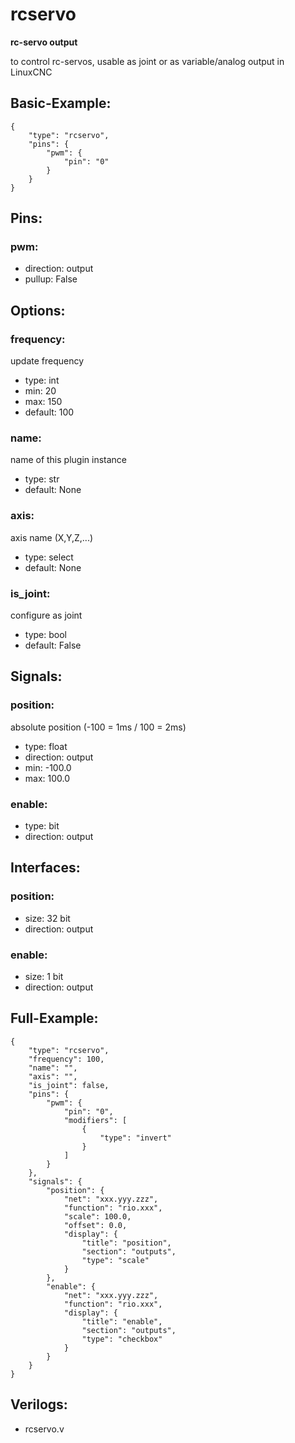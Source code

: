 # rcservo
**rc-servo output**

to control rc-servos, usable as joint or as variable/analog output in LinuxCNC

## Basic-Example:
```
{
    "type": "rcservo",
    "pins": {
        "pwm": {
            "pin": "0"
        }
    }
}
```

## Pins:
### pwm:

 * direction: output
 * pullup: False


## Options:
### frequency:
update frequency

 * type: int
 * min: 20
 * max: 150
 * default: 100

### name:
name of this plugin instance

 * type: str
 * default: None

### axis:
axis name (X,Y,Z,...)

 * type: select
 * default: None

### is_joint:
configure as joint

 * type: bool
 * default: False


## Signals:
### position:
absolute position (-100 = 1ms / 100 = 2ms)

 * type: float
 * direction: output
 * min: -100.0
 * max: 100.0

### enable:

 * type: bit
 * direction: output


## Interfaces:
### position:

 * size: 32 bit
 * direction: output

### enable:

 * size: 1 bit
 * direction: output


## Full-Example:
```
{
    "type": "rcservo",
    "frequency": 100,
    "name": "",
    "axis": "",
    "is_joint": false,
    "pins": {
        "pwm": {
            "pin": "0",
            "modifiers": [
                {
                    "type": "invert"
                }
            ]
        }
    },
    "signals": {
        "position": {
            "net": "xxx.yyy.zzz",
            "function": "rio.xxx",
            "scale": 100.0,
            "offset": 0.0,
            "display": {
                "title": "position",
                "section": "outputs",
                "type": "scale"
            }
        },
        "enable": {
            "net": "xxx.yyy.zzz",
            "function": "rio.xxx",
            "display": {
                "title": "enable",
                "section": "outputs",
                "type": "checkbox"
            }
        }
    }
}
```

## Verilogs:
 * rcservo.v
